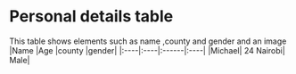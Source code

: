# Personal details table
This table shows elements such as name ,county and gender and an image
|Name |Age |county |gender|
|:----|:----|:------|:----|
|Michael| 24 Nairobi| Male|
